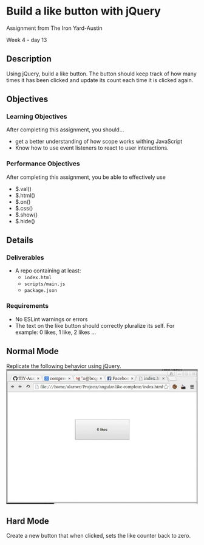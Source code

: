 # Build a like button with jQuery

Assignment from The Iron Yard-Austin

Week 4 - day 13

## Description
Using jQuery, build a like button. The button should keep track of how many times it has been clicked and update its count each time it is clicked again.


## Objectives

### Learning Objectives

After completing this assignment, you should…

* get a better understanding of how scope works withing JavaScript
* Know how to use event listeners to react to user interactions.


### Performance Objectives

After completing this assignment, you be able to effectively use

* $.val()
* $.html()
* $.on()
* $.css()
* $.show()
* $.hide()

## Details

### Deliverables

* A repo containing at least:
  * `index.html`
  * `scripts/main.js`
  * `package.json`

### Requirements

* No ESLint warnings or errors
* The text on the like button should correctly pluralize its self. For example: 0 likes, 1 like, 2 likes ...


## Normal Mode
Replicate the following behavior using jQuery.
![Example](https://github.com/TIY-Austin-Front-End-Engineering/jquery-like/blob/master/likes.gif)

## Hard Mode
Create a new button that when clicked, sets the like counter back to zero.
